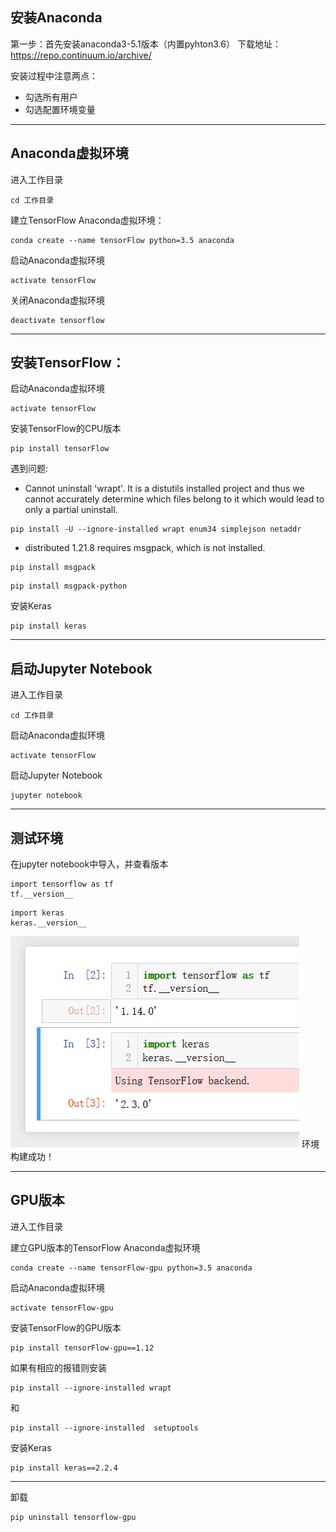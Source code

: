 ## 安装Anaconda
第一步：首先安装anaconda3-5.1版本（内置pyhton3.6）
下载地址：https://repo.continuum.io/archive/

安装过程中注意两点：
- 勾选所有用户
- 勾选配置环境变量

---
## Anaconda虚拟环境
进入工作目录
```
cd 工作目录
```
建立TensorFlow Anaconda虚拟环境：
```
conda create --name tensorFlow python=3.5 anaconda
```

启动Anaconda虚拟环境
```
activate tensorFlow
```

关闭Anaconda虚拟环境
```
deactivate tensorflow
```

---
## 安装TensorFlow：

启动Anaconda虚拟环境
```
activate tensorFlow
```

安装TensorFlow的CPU版本
```
pip install tensorFlow
```
遇到问题:
- Cannot uninstall 'wrapt'. It is a distutils installed project and thus we cannot accurately determine which files belong to it which would lead to only a partial uninstall.
```
pip install -U --ignore-installed wrapt enum34 simplejson netaddr
```
- distributed 1.21.8 requires msgpack, which is not installed.
```
pip install msgpack
```
```
pip install msgpack-python
```

安装Keras
```
pip install keras
```

---
## 启动Jupyter Notebook
进入工作目录
```
cd 工作目录
```
启动Anaconda虚拟环境
```
activate tensorFlow
```
启动Jupyter Notebook
```
jupyter notebook
```

---
## 测试环境
在jupyter notebook中导入，并查看版本
```
import tensorflow as tf
tf.__version__
```

```
import keras
keras.__version__
```
![img](../../imgs/9ab8c8a2-db52-11e9-8a34-2a2ae2dbcce4.png)
环境构建成功！

---

## GPU版本
进入工作目录

建立GPU版本的TensorFlow Anaconda虚拟环境
```
conda create --name tensorFlow-gpu python=3.5 anaconda
```

启动Anaconda虚拟环境
```
activate tensorFlow-gpu
```

安装TensorFlow的GPU版本
```
pip install tensorFlow-gpu==1.12
```
如果有相应的报错则安装
```
pip install --ignore-installed wrapt
```
和
```
pip install --ignore-installed  setuptools
```


安装Keras
```
pip install keras==2.2.4
```
---
卸载
```
pip uninstall tensorflow-gpu
```
